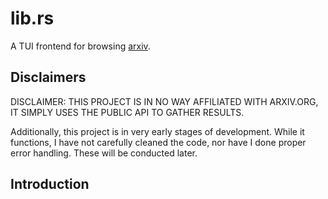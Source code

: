 # lib.rs

A TUI frontend for browsing [arxiv](https://arxiv.org). 

## Disclaimers 

DISCLAIMER: THIS PROJECT IS IN NO WAY AFFILIATED WITH ARXIV.ORG, IT SIMPLY USES THE PUBLIC API TO GATHER RESULTS.

Additionally, this project is in very early stages of development. While it functions, I have not carefully cleaned the code, nor have I done proper error handling. These will be conducted later.

## Introduction

